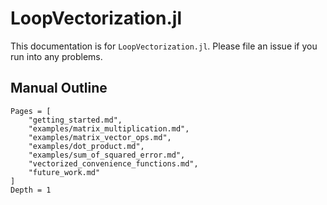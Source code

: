 # LoopVectorization.jl

This documentation is for `LoopVectorization.jl`.
Please file an issue if you run into any problems.

## Manual Outline

```@contents
Pages = [
    "getting_started.md",
    "examples/matrix_multiplication.md",
    "examples/matrix_vector_ops.md",
    "examples/dot_product.md",
    "examples/sum_of_squared_error.md",
    "vectorized_convenience_functions.md",
    "future_work.md"
]
Depth = 1
```


